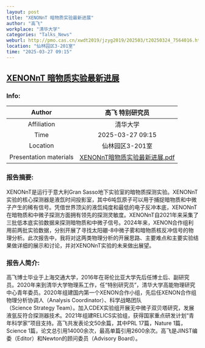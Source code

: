 ```yaml
---
layout: post
title: "XENONnT 暗物质实验最新进展"
author: "高飞"
workplace: "清华大学"
categories: "Talks_News"
weburl: http://pmo.cas.cn/xwdt2019/jzyg2019/202503/t20250324_7564016.html
location: "仙林园区3-201室"
time: "2025-03-27 09:15"
---
```


## [XENONnT 暗物质实验最新进展](http://pmo.cas.cn/xwdt2019/jzyg2019/202503/t20250324_7564016.html)

### Info:


|Author  |高飞 特别研究员|
|:--:|:--:|
|Affiliation|清华大学|
|Time    | 2025-03-27 09:15 |
|Location| 仙林园区3-201室 |
|Presentation materials|[XENONnT暗物质实验最新进展.pdf](https://pan.cstcloud.cn/unode/stor/downloadByUrl?downloadId=1.eyJidWNrZXQiOiJkZWZhdWx0IiwibGVuIjo2OTQ2Nzg0OCwic2l6ZSI6Njk0Njc4NDgsInBvcyI6MCwibmFtZSI6IjIwMjUwMzI3X1hFTk9OblTmmpfnianotKjlrp7pqozmnIDmlrDov5vlsZUucGRmIiwiY3RpbWUiOjE3NDQzODQwNzUsImtleSI6IlBpVFpqcHdqVWtLc1dsaWxoMkpFZ1h1UzBvVUFBQUFFSV83SSIsImFnZSI6ODY0MDB9.832189998)|


### 报告摘要:
XENONnT是运行于意大利Gran Sasso地下实验室的暗物质探测实验。XENONnT实验的核心探测器是液氙时间投影室，其中6吨氙原子可以用于捕捉暗物质和中微子产生的稀有信号。凭借世界顶尖的液氙纯度和最低的电子反冲本底，XENONnT在暗物质和中微子探测方面拥有领先的探测灵敏度。XENONnT自2021年来采集了三批低本底实验数据来探测暗物质和中微子信号。2024年来，XENON合作组利用前两批实验数据，分别开展了寻找太阳硼-8中微子雾和暗物质核反冲信号的物理分析。此次报告中，我将对这两类物理分析的开展思路、主要难点和主要实验结果做详细的展示和讨论，并对XENONnT实验的未来做出展望。

### 报告人简介:
高飞博士毕业于上海交通大学，2016年在哥伦比亚大学先后任博士后、副研究员。2020年来到清华大学物理系工作，任“特别研究员”，清华大学高能物理研究中心青年委员。2020年组建国内第一个XENON合作小组，先后任XENON合作组物理分析协调人（Analysis Coordinator）、科学战略团队（Science Strategy Team）。加入CDEX实验组开展无中微子双贝塔研究，发展液氩反符合探测器技术。2021年组建RELICS实验组，获得国家重点研发计划“青年科学家”项目支持。高飞共发表论文50余篇，其中PRL 17篇，Nature 1篇，Science 1篇，论文总引用14000余次，最高单篇引用2600余次。高飞是JINST编委（Editor）和Newton的顾问委员（Advisory Board）。
